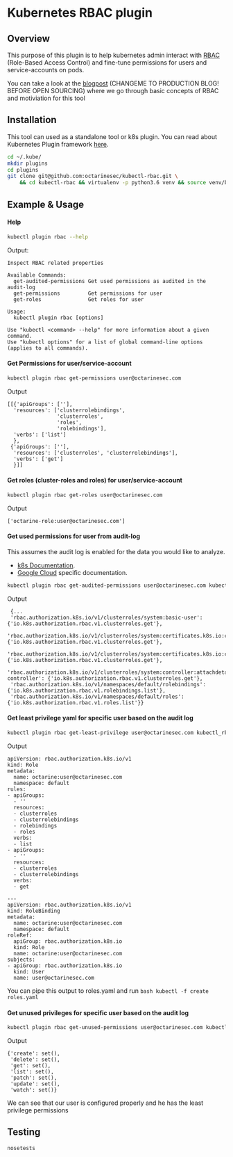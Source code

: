 # Kubernetes RBAC plugin

## Overview
This purpose of this plugin is to help kubernetes admin interact
with [RBAC](https://kubernetes.io/docs/admin/authorization/rbac/) (Role-Based Access Control) and fine-tune permissions
for users and service-accounts on pods.

You can take a look at the [blogpost](https://docs.google.com/document/d/1EN3A4VBCRezA5K4D_DLRw6S57LvQK-UjoKtrsEZkP68/edit?ts=5aff414b#heading=h.f1sukdte39kj) (CHANGEME TO PRODUCTION BLOG! BEFORE OPEN SOURCING) where we go through basic concepts of RBAC and motiviation for this tool

## Installation
This tool can used as a standalone tool or k8s plugin.
You can read about Kubernetes Plugin framework [here](https://kubernetes.io/docs/tasks/extend-kubectl/kubectl-plugins/).

```bash
cd ~/.kube/
mkdir plugins
cd plugins
git clone git@github.com:octarinesec/kubectl-rbac.git \
    && cd kubectl-rbac && virtualenv -p python3.6 venv && source venv/bin/activate && pip install -r requirements.txt
```

## Example & Usage
#### Help
```bash
kubectl plugin rbac --help
```
Output:
```text
Inspect RBAC related properties

Available Commands:
  get-audited-permissions Get used permissions as audited in the audit-log
  get-permissions         Get permissions for user
  get-roles               Get roles for user

Usage:
  kubectl plugin rbac [options]

Use "kubectl <command> --help" for more information about a given command.
Use "kubectl options" for a list of global command-line options (applies to all commands).
```
#### Get Permissions for user/service-account
```bash
kubectl plugin rbac get-permissions user@octarinesec.com
```
Output
```text
[[{'apiGroups': [''],
  'resources': ['clusterrolebindings',
                'clusterroles',
                'roles',
                'rolebindings'],
  'verbs': ['list']
  },
 {'apiGroups': [''],
  'resources': ['clusterroles', 'clusterrolebindings'],
  'verbs': ['get']
  }]]
```

#### Get roles (cluster-roles and roles) for user/service-account
```bash
kubectl plugin rbac get-roles user@octarinesec.com
```
Output
```text
['octarine-role:user@octarinesec.com']
```
#### Get used permissions for user from audit-log
This assumes the audit log is enabled for the data you would
like to analyze.

* [k8s Documentation](https://kubernetes.io/docs/tasks/debug-application-cluster/audit/).
* [Google Cloud](https://cloud.google.com/kubernetes-engine/docs/how-to/audit-logging) specific documentation.  


```bash
kubectl plugin rbac get-audited-permissions user@octarinesec.com kubectl_rbac/tests/audit_log.json
```
Output
```text
 {...
 'rbac.authorization.k8s.io/v1/clusterroles/system:basic-user': {'io.k8s.authorization.rbac.v1.clusterroles.get'},
 'rbac.authorization.k8s.io/v1/clusterroles/system:certificates.k8s.io:certificatesigningrequests:nodeclient': {'io.k8s.authorization.rbac.v1.clusterroles.get'},
 'rbac.authorization.k8s.io/v1/clusterroles/system:certificates.k8s.io:certificatesigningrequests:selfnodeclient': {'io.k8s.authorization.rbac.v1.clusterroles.get'},
 'rbac.authorization.k8s.io/v1/clusterroles/system:controller:attachdetach-controller': {'io.k8s.authorization.rbac.v1.clusterroles.get'},
 'rbac.authorization.k8s.io/v1/namespaces/default/rolebindings': {'io.k8s.authorization.rbac.v1.rolebindings.list'},
 'rbac.authorization.k8s.io/v1/namespaces/default/roles': {'io.k8s.authorization.rbac.v1.roles.list'}}
```

#### Get least privilege yaml for specific user based on the audit log
```bash
kubectl plugin rbac get-least-privilege user@octarinesec.com kubectl_rbac/tests/audit_log.json
```
Output
```text
apiVersion: rbac.authorization.k8s.io/v1
kind: Role
metadata:
  name: octarine:user@octarinesec.com
  namespace: default
rules:
- apiGroups:
  - ''
  resources:
  - clusterroles
  - clusterrolebindings
  - rolebindings
  - roles
  verbs:
  - list
- apiGroups:
  - ''
  resources:
  - clusterroles
  - clusterrolebindings
  verbs:
  - get

---
apiVersion: rbac.authorization.k8s.io/v1
kind: RoleBinding
metadata:
  name: octarine:user@octarinesec.com
  namespace: default
roleRef:
  apiGroup: rbac.authorization.k8s.io
  kind: Role
  name: octarine:user@octarinesec.com
subjects:
- apiGroup: rbac.authorization.k8s.io
  kind: User
  name: user@octarinesec.com
```

You can pipe this output to roles.yaml and run ```bash kubectl -f create roles.yaml```

#### Get unused privileges for specific user based on the audit log
```bash
kubectl plugin rbac get-unused-permissions user@octarinesec.com kubectl_rbac/tests/audit_log.json
```
Output
```text
{'create': set(),
 'delete': set(),
 'get': set(),
 'list': set(),
 'patch': set(),
 'update': set(),
 'watch': set()}
```
We can see that our user is configured properly and he has the least privilege permissions

## Testing
```text
nosetests
```